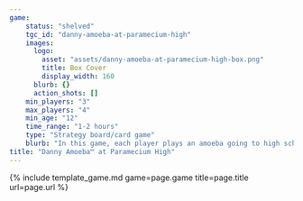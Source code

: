 ```yaml
---
game:
    status: "shelved"
    tgc_id: "danny-amoeba-at-paramecium-high"
    images:
      logo:
        asset: "assets/danny-amoeba-at-paramecium-high-box.png"
        title: Box Cover
        display_width: 160
      blurb: {}
      action_shots: []
    min_players: "3"
    max_players: "4"
    min_age: "12"
    time_range: "1-2 hours"
    type: "Strategy board/card game"
    blurb: "In this game, each player plays an amoeba going to high school at Paramecium High.  In order to succeed, you need to keep up both your academic gradeas as well as your social standing - and hope you don't fall too far behind during summer vacation!"
title: "Danny Amoeba™ at Paramecium High"
---
```

{% include template_game.md game=page.game title=page.title url=page.url %}
